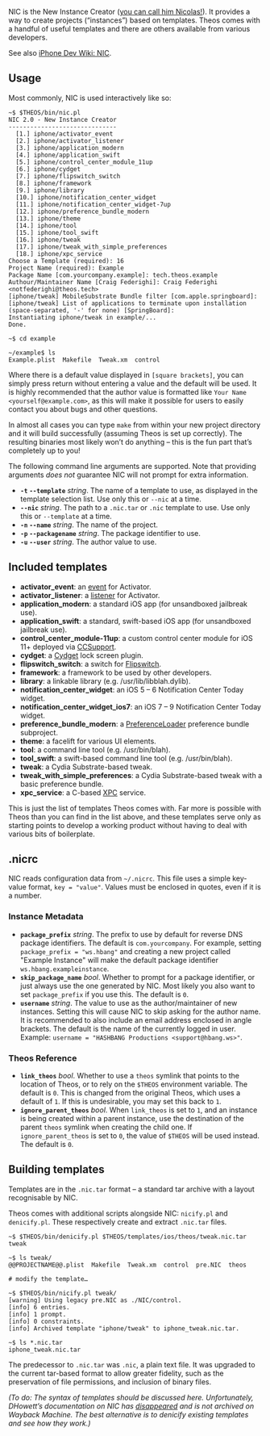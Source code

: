 NIC is the New Instance Creator ([you can call him Nicolas!](https://github.com/theos/theos/commit/6c623614612ac07d1963c851e4a54302be6bf40d)). It provides a way to create projects (“instances”) based on templates. Theos comes with a handful of useful templates and there are others available from various developers.

See also [iPhone Dev Wiki: NIC](http://iphonedevwiki.net/index.php/NIC).

## Usage
Most commonly, NIC is used interactively like so:

```console
~$ $THEOS/bin/nic.pl
NIC 2.0 - New Instance Creator
------------------------------
  [1.] iphone/activator_event
  [2.] iphone/activator_listener
  [3.] iphone/application_modern
  [4.] iphone/application_swift
  [5.] iphone/control_center_module_11up
  [6.] iphone/cydget
  [7.] iphone/flipswitch_switch
  [8.] iphone/framework
  [9.] iphone/library
  [10.] iphone/notification_center_widget
  [11.] iphone/notification_center_widget-7up
  [12.] iphone/preference_bundle_modern
  [13.] iphone/theme
  [14.] iphone/tool
  [15.] iphone/tool_swift
  [16.] iphone/tweak
  [17.] iphone/tweak_with_simple_preferences
  [18.] iphone/xpc_service
Choose a Template (required): 16
Project Name (required): Example
Package Name [com.yourcompany.example]: tech.theos.example
Authour/Maintainer Name [Craig Federighi]: Craig Federighi <notfederighi@theos.tech>
[iphone/tweak] MobileSubstrate Bundle filter [com.apple.springboard]:
[iphone/tweak] List of applications to terminate upon installation (space-separated, '-' for none) [SpringBoard]:
Instantiating iphone/tweak in example/...
Done.

~$ cd example

~/example$ ls
Example.plist  Makefile  Tweak.xm  control
```

Where there is a default value displayed in `[square brackets]`, you can simply press return without entering a value and the default will be used. It is highly recommended that the author value is formatted like `Your Name <yourself@example.com>`, as this will make it possible for users to easily contact you about bugs and other questions.

In almost all cases you can type `make` from within your new project directory and it will build successfully (assuming Theos is set up correctly). The resulting binaries most likely won’t do anything – this is the fun part that’s completely up to you!

The following command line arguments are supported. Note that providing arguments *does not* guarantee NIC will not prompt for extra information.

* **`-t` `--template`** *string*. The name of a template to use, as displayed in the template selection list. Use only this or `--nic` at a time.
* **`--nic`** *string*. The path to a `.nic.tar` or `.nic` template to use. Use only this or `--template` at a time.
* **`-n` `--name`** *string*. The name of the project.
* **`-p` `--packagename`** *string*. The package identifier to use.
* **`-u` `--user`** *string*. The author value to use.

## Included templates
* **activator_event**: an [event](http://iphonedevwiki.net/index.php/Libactivator#Sending_Events_.28via_LAEvent.29) for Activator.
* **activator_listener**: a [listener](http://iphonedevwiki.net/index.php/Libactivator#Observing_Events_.28via_LAListener.29) for Activator.
* **application_modern**: a standard iOS app (for unsandboxed jailbreak use).
* **application_swift**: a standard, swift-based iOS app (for unsandboxed jailbreak use).
* **control_center_module-11up**: a custom control center module for iOS 11+ deployed via [CCSupport](https://github.com/opa334/CCSupport/wiki).
* **cydget**: a [Cydget](https://cydia.saurik.com/info/cydget/) lock screen plugin.
* **flipswitch_switch**: a switch for [Flipswitch](https://github.com/A3Tweaks/Flipswitch).
* **framework**: a framework to be used by other developers.
* **library**: a linkable library (e.g. /usr/lib/libblah.dylib).
* **notification_center_widget**: an iOS 5 – 6 Notification Center Today widget.
* **notification_center_widget_ios7**: an iOS 7 – 9 Notification Center Today widget.
* **preference_bundle_modern**: a [PreferenceLoader](http://iphonedevwiki.net/index.php/PreferenceLoader) preference bundle subproject.
* **theme**: a facelift for various UI elements.
* **tool**: a command line tool (e.g. /usr/bin/blah).
* **tool_swift**: a swift-based command line tool (e.g. /usr/bin/blah).
* **tweak**: a Cydia Substrate-based tweak.
* **tweak_with_simple_preferences**: a Cydia Substrate-based tweak with a basic preference bundle.
* **xpc_service**: a C-based [XPC](https://developer.apple.com/library/content/documentation/MacOSX/Conceptual/BPSystemStartup/Chapters/CreatingXPCServices.html) service.

This is just the list of templates Theos comes with. Far more is possible with Theos than you can find in the list above, and these templates serve only as starting points to develop a working product without having to deal with various bits of boilerplate.

## .nicrc
NIC reads configuration data from `~/.nicrc`. This file uses a simple key-value format, `key = "value"`. Values must be enclosed in quotes, even if it is a number.

### Instance Metadata
* **`package_prefix`** *string*. The prefix to use by default for reverse DNS package identifiers. The default is `com.yourcompany`. For example, setting `package_prefix = "ws.hbang"` and creating a new project called "Example Instance" will make the default package identifier `ws.hbang.exampleinstance`.
* **`skip_package_name`** *bool*. Whether to prompt for a package identifier, or just always use the one generated by NIC. Most likely you also want to set `package_prefix` if you use this. The default is `0`.
* **`username`** *string*. The value to use as the author/maintainer of new instances. Setting this will cause NIC to skip asking for the author name. It is recommended to also include an email address enclosed in angle brackets. The default is the name of the currently logged in user. Example: `username = "HASHBANG Productions <support@hbang.ws>"`.

### Theos Reference
* **`link_theos`** *bool*. Whether to use a `theos` symlink that points to the location of Theos, or to rely on the `$THEOS` environment variable. The default is `0`. This is changed from the original Theos, which uses a default of `1`. If this is undesirable, you may set this back to `1`.
* **`ignore_parent_theos`** *bool*. When `link_theos` is set to `1`, and an instance is being created within a parent instance, use the destination of the parent `theos` symlink when creating the child one. If `ignore_parent_theos` is set to `0`, the value of `$THEOS` will be used instead. The default is `0`.

## Building templates
Templates are in the `.nic.tar` format – a standard tar archive with a layout recognisable by NIC.

Theos comes with additional scripts alongside NIC: `nicify.pl` and `denicify.pl`. These respectively create and extract `.nic.tar` files.

```console
~$ $THEOS/bin/denicify.pl $THEOS/templates/ios/theos/tweak.nic.tar tweak

~$ ls tweak/
@@PROJECTNAME@@.plist  Makefile  Tweak.xm  control  pre.NIC  theos

# modify the template…

~$ $THEOS/bin/nicify.pl tweak/
[warning] Using legacy pre.NIC as ./NIC/control.
[info] 6 entries.
[info] 1 prompt.
[info] 0 constraints.
[info] Archived template "iphone/tweak" to iphone_tweak.nic.tar.

~$ ls *.nic.tar
iphone_tweak.nic.tar
```

The predecessor to `.nic.tar` was `.nic`, a plain text file. It was upgraded to the current tar-based format to allow greater fidelity, such as the preservation of file permissions, and inclusion of binary files.

*(To do: The syntax of templates should be discussed here. Unfortunately, DHowett’s documentation on NIC has [disappeared](http://theos.howett.net/nic/) and is not archived on Wayback Machine. The best alternative is to denicify existing templates and see how they work.)*
